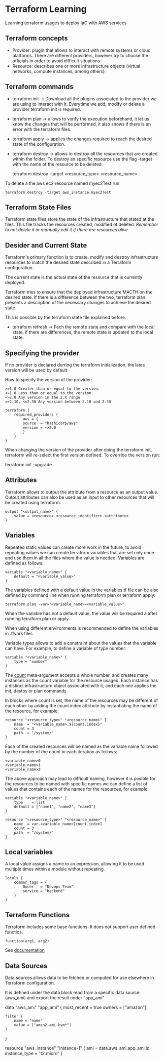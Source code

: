 # Terraform Learning

Learning terraform usages to deploy IaC with AWS services

## Terraform concepts


- Provider: plugin that allows to interact with remote systems or cloud platforms. There are different providers, however try to choose the officials in order to avoid difficult situations
- Resource: describes one or more infrastructure objects (virtual networks, compute instances, among others)

## Terraform commands

- terraform init -> Download all the plugins associated to the provider we are using to interact with it. Everytime we add, modify or delete a provider terraform init is required.

- terraform plan -> allows to verify the execution beforehand, it let us know the changes that will be performed, it also shows if there is an error with the terraform files.

- terraform apply -> applies the changes required to reach the desired state of the configuration.

- terraform destroy -> allows to destroy all the resources that are created within the folder. To destroy an specific resource use the flag -target with the name of the resource to be deleted.

    terraform destroy -target <resource_type>.<resource_name>

To delete a the aws ec2 resource named myec2Test run:

    terraform destroy -target aws_instance.myec2Test

## Terraform State Files

Terraform state files store the state of the infrastructure that stated at the files. This file tracks the resources created, modified ot deleted. *Remember to not delete it or manually edit it if there are resources alive*

## Desider and Current State

Terraform's primary function is to create, modify and destroy infrastructure resources to match the desired state described in a Terraform configuration.

The current state is the actual state of the resource that is currently deployed.

Terraform tries to ensure that the deployed infrastructure MACTH on the desired state. If there is a difference between the two, terraform plan presents a description of the necessary changes to achieve the desired state.

This is possible by the terraform state file explained before.

- terraform refresh -> Fech the remote state and compare with the local state, if there are differences, the remote state is updated to the local state.

## Specifying the provider
If no provider is declared durring the terraform initialization, the lates version will be used by default

How to specify the version of the provider:

    >=1.0 Greater than or equal to the version.
    <=1.0 Less than or equal to the version.
    ~>2.0 Any version in the 2.X range
    >=2.10, <=2.30 Any version between 2.10 and 2.30

    terraform {
        required_providers {
            aws = {
            source  = "hashicorp/aws"
            version = ~>2.0
            }
        }
    }

When changing the version of the provider after doing the terraform init, terraform will re-select the first version defined. To override the version run:

terraform init -upgrade

## Attributes

Terraform allows to output the attribute from a resource as an output value. Output attributes can also be used as an input to other resources that will be created using terraform.

    output "<output_name>" {
        value = <resource>.<resource_identifier>.<attribute>
    }

## Variables

Repeated static values can create more work in the future, to avoid repeating values we can create terraform variables that are set only once and use them in all the files where the value is needed. Variables are defined as follows:

    variable "<variable_name>" {
        default = "<variable_value>"
    }

The variables defined with a default value in the variables.tf file can be also defined by command line when running terraform plan or terraform apply:

    terraform plan -var="<variable_name>=<variable_value>"

When the variable has not a default value, the value will be required a after running terraform plan or apply.

When using different environments is recommended to define the variables in .tfvars files

Variable types allows to add a constraint about the values that the variable can have. For example, to define a variable of type number:

    variable "<variable_name>" {
        type = "number"
    }

The [count](https://www.terraform.io/docs/language/meta-arguments/count.html#basic-syntax) meta-argument accepts a whole number, and creates many instances as the count variable for the resource usaged. Each instance has a distinct infrastructure object associated with it, and each one applies the init, destoy or plan commands

In blocks where count is set, the name of the resources may be different of each other by adding the count.index attribute by instantiating the name of the resource, for example:

    resource "<resource_type>" "<resource_name>" {
        name  = "<variable_name>.${count.index}"
        count = 3
        path  = "/system/"
    }

Each of the created resources will be named as the variable name followed by the number of the count in each iteration as follows:

    <variable_name>0
    <variable_name>1
    <variable_name>2

The above approach may lead to difficult naming, however it is posible for the resources to be named with specific names we can define a list of values that contains each of the names for the resources, for example:

    variable "<variable_name>" {
        type    = list
        default = ["name1", "name2", "name3"] 
    }

    resource "<resource_type>" "<resource_name>" {
        name  = var.<variable_name>[count.index]
        count = 3
        path  = "/system/"
    }


## Local variables

A local value assigns a name to an expression, allowing it to be used multiple times within a module without repeating.

    locals {
        common_tags = {
            Owner   = "Devops Team"
            service = "backend"
        }
    }

## Terraform Functions
Terraform includes some base functions. It does not support user defined functios.

    function(arg1, arg2)

See [documentation](https://www.terraform.io/docs/language/functions/index.html)


## Data Sources
Data sources allows data to be fetched or computed for use elsewhere in Terraform configuration.

It is defined under the data block read from a specific data source (aws_ami) and export the result under "app_ami"

data "aws_ami" "app_ami" {
    most_recent = true
    owners = ["amazon"]

    filter {
        name = "name"
        value = ["amzn2-ami-hvm*"]
    }
}

resource "aws_instance" "instance-1" {
    ami = data.aws_ami.app_ami.id
    instance_type = "t2.micro"
}

